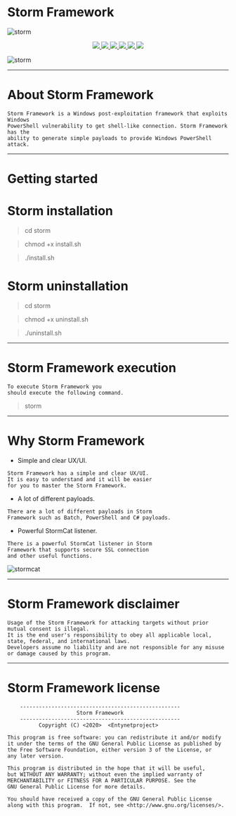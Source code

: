 # Storm Framework

![storm](https://user-images.githubusercontent.com/54115104/84690633-75ae8100-af4b-11ea-9519-b38e1498c07f.jpeg)

<p align="center">
  <a href="http://entynetproject.simplesite.com/">
    <img src="https://img.shields.io/badge/entynetproject-Ivan%20Nikolsky-blue.svg">
  </a> 
  <a href="https://github.com/entynetproject/storm/releases">
    <img src="https://img.shields.io/github/release/entynetproject/storm.svg">
  </a>
  <a href="https://wikipedia.org/wiki/Ruby_(programming_language)">
    <img src="https://img.shields.io/badge/language-ruby-red.svg">
 </a>
  <a href="https://github.com/entynetproject/storm/issues?q=is%3Aissue+is%3Aclosed">
      <img src="https://img.shields.io/github/issues/entynetproject/storm.svg">
  </a>
  <a href="https://github.com/entynetproject/storm/wiki">
      <img src="https://img.shields.io/badge/wiki%20-storm-lightgrey.svg">
 </a>
  <a href="https://twitter.com/entynetproject">
    <img src="https://img.shields.io/badge/twitter-entynetproject-blue.svg">
 </a>
</p>

![storm](https://user-images.githubusercontent.com/54115104/86487301-63637e00-bd66-11ea-8a10-d6fcd32e6515.png)

***

# About Storm Framework

    Storm Framework is a Windows post-exploitation framework that exploits Windows 
    PowerShell vulnerability to get shell-like connection. Storm Framework has the 
    ability to generate simple payloads to provide Windows PowerShell attack. 

***

# Getting started

# Storm installation

> cd storm

> chmod +x install.sh

> ./install.sh

# Storm uninstallation

> cd storm

> chmod +x uninstall.sh

> ./uninstall.sh

***

# Storm Framework execution

```
To execute Storm Framework you
should execute the following command.
```

> storm
      
***

# Why Storm Framework

* Simple and clear UX/UI.

```
Storm Framework has a simple and clear UX/UI. 
It is easy to understand and it will be easier 
for you to master the Storm Framework.
```

* A lot of different payloads.

```
There are a lot of different payloads in Storm 
Framework such as Batch, PowerShell and C# payloads.
```

* Powerful StormCat listener.

```
There is a powerful StormCat listener in Storm 
Framework that supports secure SSL connection 
and other useful functions.
```

![stormcat](https://user-images.githubusercontent.com/54115104/86487307-68283200-bd66-11ea-9f5a-cd5599fe358a.png)

***
    
# Storm Framework disclaimer

```
Usage of the Storm Framework for attacking targets without prior mutual consent is illegal.
It is the end user's responsibility to obey all applicable local, state, federal, and international laws.
Developers assume no liability and are not responsible for any misuse or damage caused by this program.
```

***

# Storm Framework license

```
    ---------------------------------------------------
                      Storm Framework                                     
    ---------------------------------------------------
          Copyright (C) <2020>  <Entynetproject>

This program is free software: you can redistribute it and/or modify
it under the terms of the GNU General Public License as published by
the Free Software Foundation, either version 3 of the License, or
any later version.

This program is distributed in the hope that it will be useful,
but WITHOUT ANY WARRANTY; without even the implied warranty of
MERCHANTABILITY or FITNESS FOR A PARTICULAR PURPOSE. See the
GNU General Public License for more details.

You should have received a copy of the GNU General Public License
along with this program.  If not, see <http://www.gnu.org/licenses/>.
```
